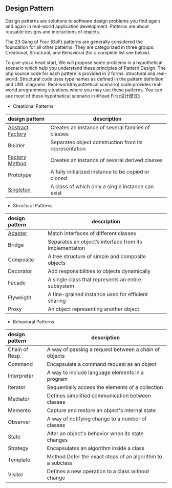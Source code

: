 ## Design Pattern
Design patterns are solutions to software design problems you find again and again in real-world application development. Patterns are about reusable designs and interactions of objects.

The 23 Gang of Four (GoF) patterns are generally considered the foundation for all other patterns. They are categorized in three groups: Creational, Structural, and Behavioral (for a complete list see below).

To give you a head start, We will propose some problems in a hypothetical scenario which help you understand these principles of Pattern Design. The php source code for each pattern is provided in 2 forms: structural and real-world. Structural code uses type names as defined in the pattern definition and UML diagrams. Real-world(hypothetical scenario) code provides real-world programming situations where you may use these patterns. You can see most of these hypothetical scenario in 《Head First设计模式》.

- Creational Patterns

|design pattern | description|
|:----    |-----   |
|[Abstract Factory](https://github.com/sdwang1/design-pattern/blob/master/Abstract_Factory/Abstract_Factory_Pattern.md)|	Creates an instance of several families of classes|
|Builder	|Separates object construction from its representation|
|[Factory Method](https://github.com/sdwang1/design-pattern/blob/master/Factory_Method/Factory_Pattern.md)	|Creates an instance of several derived classes|
|Prototype	|A fully initialized instance to be copied or cloned|
|[Singleton](https://github.com/sdwang1/design-pattern/blob/master/Singleton_Pattern/Singleton_Pattern.md)	|A class of which only a single instance can exist|

- Structural Patterns

|design pattern | description|
|:----    |-----   |
|[Adapter](https://github.com/sdwang1/design-pattern/blob/master/Adapter/Adapter_Pattern.md)	|Match interfaces of different classes|
|Bridge	| Separates an object’s interface from its implementation|
|Composite	|A tree structure of simple and composite objects|
|Decorator	|Add responsibilities to objects dynamically|
|Facade	|A single class that represents an entire subsystem|
|Flyweight	|A fine-grained instance used for efficient sharing|
|Proxy	|An object representing another object|

- Behavioral Patterns

|design pattern | description|
|:----    |-----   |
|Chain of Resp.	|A way of passing a request between a chain of objects|
|Command	|Encapsulate a command request as an object|
|Interpreter	|A way to include language elements in a program|
|Iterator	|Sequentially access the elements of a collection|
|Mediator	|Defines simplified communication between classes|
|Memento	|Capture and restore an object's internal state|
|Observer	|A way of notifying change to a number of classes|
|State	|Alter an object's behavior when its state changes|
|Strategy	|Encapsulates an algorithm inside a class|
|Template	|Method Defer the exact steps of an algorithm to a subclass|
|Visitor	|Defines a new operation to a class without change|
